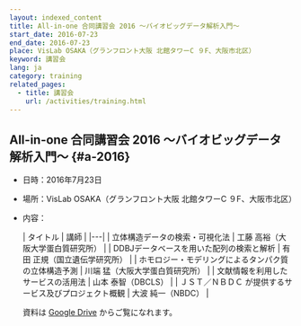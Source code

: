 ```yaml
---
layout: indexed_content
title: All-in-one 合同講習会 2016 ～バイオビッグデータ解析入門～
start_date: 2016-07-23
end_date: 2016-07-23
place: VisLab OSAKA（グランフロント大阪 北館タワーC ９F、大阪市北区）
keyword: 講習会
lang: ja
category: training
related_pages:
  - title: 講習会
    url: /activities/training.html
---
```


## All-in-one 合同講習会 2016 ～バイオビッグデータ解析入門～  {#a-2016}

-   日時：2016年7月23日

-   場所：VisLab OSAKA（グランフロント大阪 北館タワーC ９F、大阪市北区）

-   内容：

    | タイトル | 講師 |
    |---|
    | 立体構造データの検索・可視化法                          | 工藤 高裕（大阪大学蛋白質研究所） |
    | DDBJデータベースを用いた配列の検索と解析                | 有田 正規（国立遺伝学研究所）     |
    | ホモロジー・モデリングによるタンパク質の立体構造予測    | 川端 猛（大阪大学蛋白質研究所）   |
    | 文献情報を利用したサービスの活用法                      | 山本 泰智（DBCLS）                |
    | ＪＳＴ／ＮＢＤＣ が提供するサービス及びプロジェクト概観 | 大波 純一（NBDC）                 |

    資料は [Google
    Drive](https://drive.google.com/drive/u/2/folders/1GKCqKEgA_8PNEo2icSp-EdH9xhg3z8QT)
    からご覧になれます。
